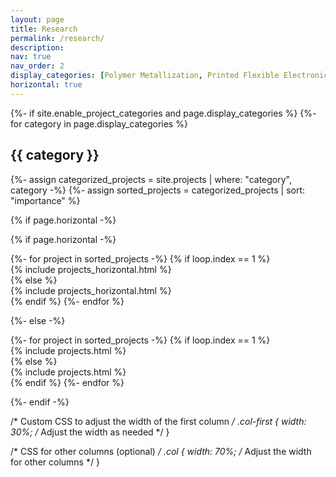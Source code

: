 ```yaml
---
layout: page
title: Research
permalink: /research/
description: 
nav: true
nav_order: 2
display_categories: [Polymer Metallization, Printed Flexible Electronics, Energy Devices, Spray Modeling, Deneme]
horizontal: true
---
```


<!-- pages/projects.md -->
<div class="projects">
{%- if site.enable_project_categories and page.display_categories %}
  <!-- Display categorized projects -->
  {%- for category in page.display_categories %}
  <h2 class="category">{{ category }}</h2>
  {%- assign categorized_projects = site.projects | where: "category", category -%}
  {%- assign sorted_projects = categorized_projects | sort: "importance" %}
  <!-- Generate cards for each project -->
  
  {% if page.horizontal -%}
<!-- Generate cards for each project -->
{% if page.horizontal -%}

  <div class="container">
  <div class="row row-cols-1">    
  {%- for project in sorted_projects -%}
    {% if loop.index == 1 %}  <!-- Add this condition to target the first column -->
      <div class="col-first"> <!-- Assign a custom class to the first column -->
        {% include projects_horizontal.html %}
      </div>
    {% else %}
      <div class="col">
        {% include projects_horizontal.html %}
      </div>
    {% endif %}
  {%- endfor %}
  </div>
</div>

{%- else -%}

<div class="grid">
  {%- for project in sorted_projects -%}
    {% if loop.index == 1 %}  <!-- Add this condition to target the first column -->
      <div class="col-first"> <!-- Assign a custom class to the first column -->
        {% include projects.html %}
      </div>
    {% else %}
      <div class="col">
        {% include projects.html %}
      </div>
    {% endif %}
  {%- endfor %}
</div>

{%- endif -%}


/* Custom CSS to adjust the width of the first column */
.col-first {
  width: 30%; /* Adjust the width as needed */
}

/* CSS for other columns (optional) */
.col {
  width: 70%; /* Adjust the width for other columns */
}






